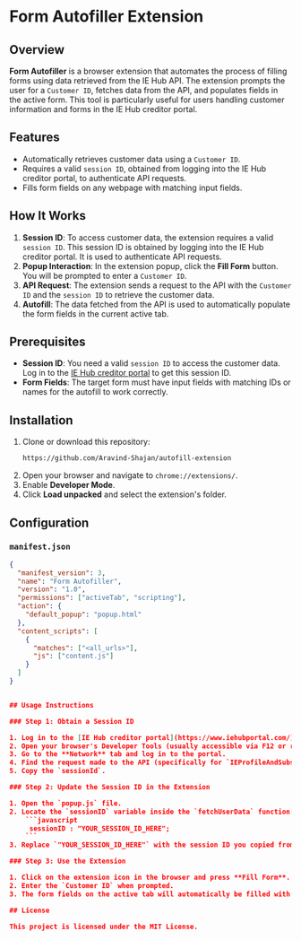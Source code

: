 # Form Autofiller Extension

## Overview

**Form Autofiller** is a browser extension that automates the process of filling forms using data retrieved from the IE Hub API. The extension prompts the user for a `Customer ID`, fetches data from the API, and populates fields in the active form. This tool is particularly useful for users handling customer information and forms in the IE Hub creditor portal.

## Features

- Automatically retrieves customer data using a `Customer ID`.
- Requires a valid `session ID`, obtained from logging into the IE Hub creditor portal, to authenticate API requests.
- Fills form fields on any webpage with matching input fields.

## How It Works

1. **Session ID**: To access customer data, the extension requires a valid `session ID`. This session ID is obtained by logging into the IE Hub creditor portal. It is used to authenticate API requests.
2. **Popup Interaction**: In the extension popup, click the **Fill Form** button. You will be prompted to enter a `Customer ID`.
3. **API Request**: The extension sends a request to the API with the `Customer ID` and the `session ID` to retrieve the customer data.
4. **Autofill**: The data fetched from the API is used to automatically populate the form fields in the current active tab.

## Prerequisites

- **Session ID**: You need a valid `session ID` to access the customer data. Log in to the [IE Hub creditor portal](https://creditor-dev.dynamatix.com) to get this session ID.
- **Form Fields**: The target form must have input fields with matching IDs or names for the autofill to work correctly.

## Installation

1. Clone or download this repository:
    ```bash
    https://github.com/Aravind-Shajan/autofill-extension
    ```
2. Open your browser and navigate to `chrome://extensions/`.
3. Enable **Developer Mode**.
4. Click **Load unpacked** and select the extension's folder.

## Configuration

### `manifest.json`

```json
{
  "manifest_version": 3,
  "name": "Form Autofiller",
  "version": "1.0",
  "permissions": ["activeTab", "scripting"],
  "action": {
    "default_popup": "popup.html"
  },
  "content_scripts": [
    {
      "matches": ["<all_urls>"], 
      "js": ["content.js"]
    }
  ]
}


## Usage Instructions

### Step 1: Obtain a Session ID

1. Log in to the [IE Hub creditor portal](https://www.iehubportal.com/).
2. Open your browser's Developer Tools (usually accessible via F12 or right-click > "Inspect").
3. Go to the **Network** tab and log in to the portal.
4. Find the request made to the API (specifically for `IEProfileAndSubscriptions`) and look for the `sessionId` in the request headers or body.
5. Copy the `sessionId`.

### Step 2: Update the Session ID in the Extension

1. Open the `popup.js` file.
2. Locate the `sessionID` variable inside the `fetchUserData` function:
    ```javascript
     sessionID : "YOUR_SESSION_ID_HERE";
    ```
3. Replace `"YOUR_SESSION_ID_HERE"` with the session ID you copied from the IE Hub portal.

### Step 3: Use the Extension

1. Click on the extension icon in the browser and press **Fill Form**.
2. Enter the `Customer ID` when prompted.
3. The form fields on the active tab will automatically be filled with the customer's data.

## License

This project is licensed under the MIT License.

